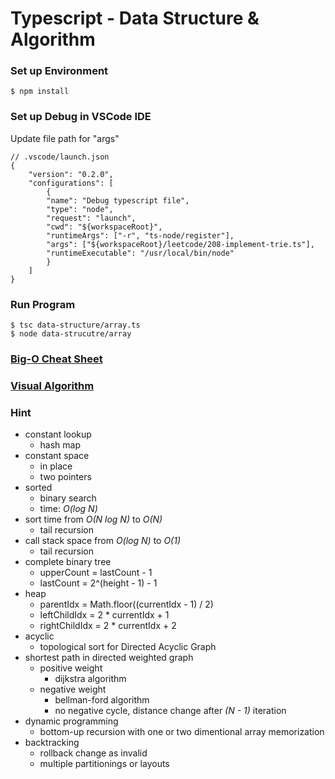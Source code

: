 # Typescript - Data Structure & Algorithm

### Set up Environment

    $ npm install

### Set up Debug in VSCode IDE
Update file path for "args"

    // .vscode/launch.json
    {
        "version": "0.2.0",
        "configurations": [
            {
            "name": "Debug typescript file",
            "type": "node",
            "request": "launch",
            "cwd": "${workspaceRoot}",
            "runtimeArgs": ["-r", "ts-node/register"],
            "args": ["${workspaceRoot}/leetcode/208-implement-trie.ts"],
            "runtimeExecutable": "/usr/local/bin/node"
            }
        ]
    }



### Run Program

    $ tsc data-structure/array.ts
    $ node data-strucutre/array

### [Big-O Cheat Sheet](https://www.bigocheatsheet.com/)

### [Visual Algorithm](https://visualgo.net/en)

### Hint
- constant lookup
    - hash map
- constant space
    - in place
    - two pointers
- sorted
    - binary search
    - time: *O(log N)*
- sort time from *O(N log N)* to *O(N)*
    - tail recursion
- call stack space from *O(log N)* to *O(1)*
    - tail recursion
- complete binary tree
    - upperCount = lastCount - 1
    - lastCount = 2^(height - 1) - 1
- heap
    - parentIdx = Math.floor((currentIdx - 1) / 2)
    - leftChildIdx = 2 * currentIdx + 1
    - rightChildIdx = 2 * currentIdx + 2
- acyclic
    - topological sort for Directed Acyclic Graph
- shortest path in directed weighted graph
    - positive weight 
        - dijkstra algorithm
    - negative weight
        - bellman-ford algorithm
        - no negative cycle, distance change after *(N - 1)* iteration
- dynamic programming
    - bottom-up recursion with one or two dimentional array memorization
- backtracking
    - rollback change as invalid
    - multiple partitionings or layouts